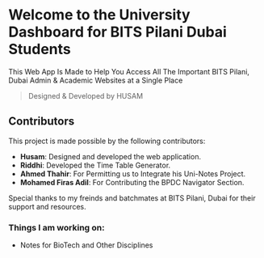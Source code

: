  # Welcome to the University Dashboard for BITS Pilani Dubai Students
 
 This Web App Is Made to Help You Access All The Important BITS Pilani, Dubai Admin & Academic Websites at a Single Place
 > Designed & Developed by HUSAM
   
 ## Contributors

This project is made possible by the following contributors:

- **Husam**: Designed and developed the web application.
- **Riddhi**: Developed the Time Table Generator.
- **Ahmed Thahir**: For Permitting us to Integrate his Uni-Notes Project.
- **Mohamed Firas Adil**: For Contributing the BPDC Navigator Section.

Special thanks to my freinds and batchmates at BITS Pilani, Dubai for their support and resources.

 ### Things I am working on:
 - Notes for BioTech and Other Disciplines




